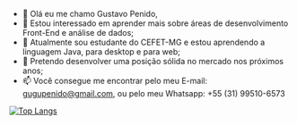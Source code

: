 - 👋 Olá eu me chamo Gustavo Penido,
- 👀 Estou interessado em aprender mais sobre áreas de desenvolvimento Front-End e análise de dados;
- 🌱 Atualmente sou estudante do CEFET-MG e estou aprendendo a linguagem Java, para desktop e para web;
- 💞️ Pretendo desenvolver uma posição sólida no mercado nos próximos anos;
- 📫 Você consegue me encontrar pelo meu E-mail: gugupenido@gmail.com, ou pelo meu Whatsapp: +55 (31) 99510-6573

[![Top Langs](https://github-readme-stats.vercel.app/api/top-langs/?username=GUHPENIDO&layout=compact)](https://github.com/guhpenido/github-readme-stats)
